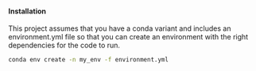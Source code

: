 #### Installation
This project assumes that you have a conda variant and includes an environment.yml file so that you can create an environment with the right dependencies for the code to run.

```bash
conda env create -n my_env -f environment.yml
```
